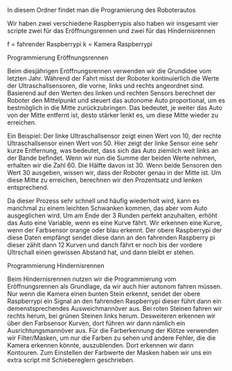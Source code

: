 In diesem Ordner findet man die Programierung des Roboterautos


Wir haben zwei verschiedene Raspberrypis also haben wir insgesamt vier scripte zwei für das Eröffnungsrennen und zwei für das Hindernisrennen

f = fahrender Raspberrypi
k = Kamera Raspberrypi

Programmierung Eröffnungsrennen

Beim diesjährigen Eröffnungsrennen verwenden wir die Grundidee vom letzten Jahr. Während der Fahrt misst der Roboter kontinuierlich die Werte der Ultraschallsensoren, die vorne, links und rechts angeordnet sind. Basierend auf den Werten des linken und rechten Sensors berechnet der Roboter den Mittelpunkt und steuert das autonome Auto proportional, um es bestmöglich in die Mitte zurückzubringen. Das bedeutet, je weiter das Auto von der Mitte entfernt ist, desto stärker lenkt es, um diese Mitte wieder zu erreichen.

Ein Beispiel: Der linke Ultraschallsensor zeigt einen Wert von 10, der rechte Ultraschallsensor einen Wert von 50. Hier zeigt der linke Sensor eine sehr kurze Entfernung, was bedeutet, dass sich das Auto ziemlich weit links an der Bande befindet. Wenn wir nun die Summe der beiden Werte nehmen, erhalten wir die Zahl 60. Die Hälfte davon ist 30. Wenn beide Sensoren den Wert 30 ausgeben, wissen wir, dass der Roboter genau in der Mitte ist. Um diese Mitte zu erreichen, berechnen wir den Prozentsatz und lenken entsprechend.

Da dieser Prozess sehr schnell und häufig wiederholt wird, kann es manchmal zu einem leichten Schwanken kommen, das aber vom Auto ausgeglichen wird. Um am Ende der 3 Runden perfekt anzuhalten, erhöht das Auto eine Variable, wenn es eine Kurve fährt. Wir erkennen eine Kurve, wenn der Farbsensor orange oder blau erkennt. Der obere Raspberrypi der diese Daten empfängt sendet diese dann an den fahrenden Raspberry pi dieser zählt dann 12 Kurven und danch fährt er noch bis der vordere Ultrschall einen gewissen Abstand hat, und dann bleibt er stehen.

Programmierung Hindernisrennen

Beim Hindernisrennen nutzen wir die Programmierung vom Eröffnungsrennen als Grundlage, da wir auch hier autonom fahren müssen. Nur wenn die Kamera einen bunten Stein erkennt, sendet der obere Raspberrypi ein Signal an den fahrenden Raspberrypi dieser führt dann ein demenstsprechendes Ausweichmannöver aus. Bei roten Steinen fahren wir rechts herum, bei grünen Steinen links herum. Desweiteren erkennen wir über den Farbsensor Kurven, dort führen wir dann nämlich ein Ausrichtungsmannöver aus. Für die Farberkennung der Klötze verwenden wir Filter/Masken, um nur die Farben zu sehen und andere Fehler, die die Kamera erkennen könnte, auszublenden. Dort erkennen wir dann Kontouren. Zum Einstellen der Farbwerte der Masken haben wir uns ein extra script mit Schiebereglern geschrieben.
